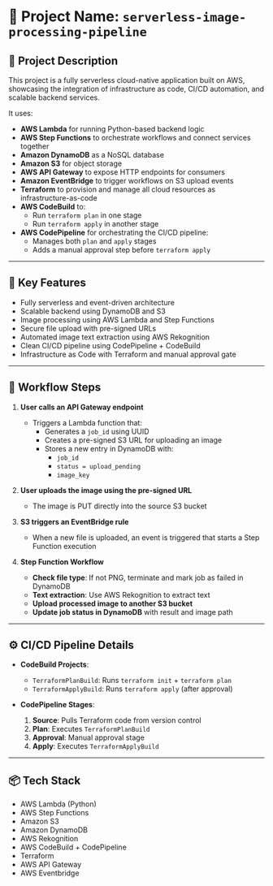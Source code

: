# 📌 Project Name: `serverless-image-processing-pipeline`

## 📝 Project Description

This project is a fully serverless cloud-native application built on AWS, showcasing the integration of infrastructure as code, CI/CD automation, and scalable backend services.

It uses:
- **AWS Lambda** for running Python-based backend logic  
- **AWS Step Functions** to orchestrate workflows and connect services together  
- **Amazon DynamoDB** as a NoSQL database  
- **Amazon S3** for object storage
- **AWS API Gateway** to expose HTTP endpoints for consumers
- **Amazon EventBridge** to trigger workflows on S3 upload events      
- **Terraform** to provision and manage all cloud resources as infrastructure-as-code  
- **AWS CodeBuild** to:
  - Run `terraform plan` in one stage
  - Run `terraform apply` in another stage  
- **AWS CodePipeline** for orchestrating the CI/CD pipeline:
  - Manages both `plan` and `apply` stages  
  - Adds a manual approval step before `terraform apply`  

---

## 🚀 Key Features

- Fully serverless and event-driven architecture  
- Scalable backend using DynamoDB and S3  
- Image processing using AWS Lambda and Step Functions  
- Secure file upload with pre-signed URLs  
- Automated image text extraction using AWS Rekognition  
- Clean CI/CD pipeline using CodePipeline + CodeBuild  
- Infrastructure as Code with Terraform and manual approval gate  

---

## 🔁 Workflow Steps

1. **User calls an API Gateway endpoint**  
   - Triggers a Lambda function that:
     - Generates a `job_id` using UUID  
     - Creates a pre-signed S3 URL for uploading an image  
     - Stores a new entry in DynamoDB with:
       - `job_id`
       - `status = upload_pending`
       - `image_key`

2. **User uploads the image using the pre-signed URL**  
   - The image is PUT directly into the source S3 bucket  

3. **S3 triggers an EventBridge rule**  
   - When a new file is uploaded, an event is triggered that starts a Step Function execution  

4. **Step Function Workflow**  
   - **Check file type**: If not PNG, terminate and mark job as failed in DynamoDB  
   - **Text extraction**: Use AWS Rekognition to extract text  
   - **Upload processed image to another S3 bucket**  
   - **Update job status in DynamoDB** with result and image path  

---

## ⚙️ CI/CD Pipeline Details

- **CodeBuild Projects**:
  - `TerraformPlanBuild`: Runs `terraform init` + `terraform plan`
  - `TerraformApplyBuild`: Runs `terraform apply` (after approval)

- **CodePipeline Stages**:
  1. **Source**: Pulls Terraform code from version control  
  2. **Plan**: Executes `TerraformPlanBuild`  
  3. **Approval**: Manual approval stage  
  4. **Apply**: Executes `TerraformApplyBuild`  

---

## 📦 Tech Stack

- AWS Lambda (Python)  
- AWS Step Functions  
- Amazon S3  
- Amazon DynamoDB  
- AWS Rekognition  
- AWS CodeBuild + CodePipeline  
- Terraform
- AWS API Gateway
- AWS Eventbridge  
